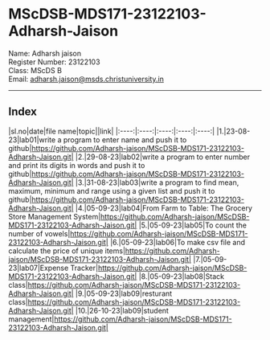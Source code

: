 # MScDSB-MDS171-23122103-Adharsh-Jaison
 
Name:   Adharsh jaison   
Register Number:   23122103   
Class:   MScDS B   
Email:   adharsh.jaison@msds.christuniversity.in

***
## Index
|sl.no|date|file name|topic||link|
|:----:|:----:|:----:|:----:|:----:|
|1.|23-08-23|lab01|write a program to enter name and push it to github|https://github.com/Adharsh-jaison/MScDSB-MDS171-23122103-Adharsh-Jaison.git|
|2.|29-08-23|lab02|write a program to enter  number and print its digits in words and push it to github|https://github.com/Adharsh-jaison/MScDSB-MDS171-23122103-Adharsh-Jaison.git|
|3.|31-08-23|lab03|write a program to find mean, maximum, minimum and range using a given list and push it to github|https://github.com/Adharsh-jaison/MScDSB-MDS171-23122103-Adharsh-Jaison.git|
|4.|05-09-23|lab04|From Farm to Table: The Grocery Store Management System|https://github.com/Adharsh-jaison/MScDSB-MDS171-23122103-Adharsh-Jaison.git|
|5.|05-09-23|lab05|To count the number of vowels|https://github.com/Adharsh-jaison/MScDSB-MDS171-23122103-Adharsh-Jaison.git|
|6.|05-09-23|lab06|To make csv file and calculate the price of unique items|https://github.com/Adharsh-jaison/MScDSB-MDS171-23122103-Adharsh-Jaison.git|
|7.|05-09-23|lab07|Expense Tracker|https://github.com/Adharsh-jaison/MScDSB-MDS171-23122103-Adharsh-Jaison.git|
|8.|05-09-23|lab08|Stack class|https://github.com/Adharsh-jaison/MScDSB-MDS171-23122103-Adharsh-Jaison.git|
|9.|05-09-23|lab09|resturant class|https://github.com/Adharsh-jaison/MScDSB-MDS171-23122103-Adharsh-Jaison.git|
|10.|26-10-23|lab09|student management|https://github.com/Adharsh-jaison/MScDSB-MDS171-23122103-Adharsh-Jaison.git|

